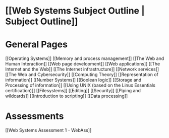# [[Web Systems Subject Outline | Subject Outline]]
# General Pages
[[Operating Systems]]
[[Memory and process management]]
[[The Web and Human Interaction]]
[[Web page development]]
[[Web applications]]
[[The Internet and the Web]]
[[The Internet infrastructure]]
[[Network services]]
[[The Web and Cybersecurity]]
[[Computing Theory]]
[[Representation of information]]
[[Number Systems]]
[[Boolean logic]]
[[Storage and Processing of information]]
[[Using UNIX (based on the Linux Essentials certification)]]
[[Filesystems]]
[[Editing]]
[[Security]]
[[Piping and wildcards]]
[[Introduction to scripting]]
[[Data processing]]
# Assessments
[[Web Systems Assessment 1 - WebAss]]